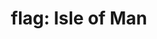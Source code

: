 ---
layout: flags
title: "flag: Isle of Man"
emoji: flag_isle_of_man
permalink: 🇮🇲.html
image: assets/img/3moji/flag_isle_of_man.png
---
